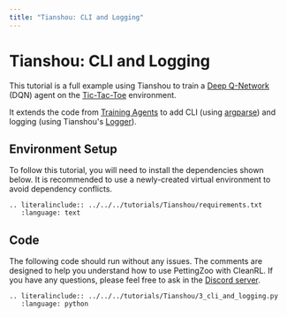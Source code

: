 ```yaml
---
title: "Tianshou: CLI and Logging"
---
```


# Tianshou: CLI and Logging

This tutorial is a full example using Tianshou to train a [Deep Q-Network](https://tianshou.readthedocs.io/en/master/tutorials/dqn.html) (DQN) agent on the [Tic-Tac-Toe](/environments/classic/tictactoe/) environment.

It extends the code from [Training Agents](/tutorials/tianshou/intermediate/) to add CLI (using [argparse](https://docs.python.org/3/library/argparse.html)) and logging (using Tianshou's [Logger](https://tianshou.readthedocs.io/en/master/tutorials/logger.html)).


## Environment Setup
To follow this tutorial, you will need to install the dependencies shown below. It is recommended to use a newly-created virtual environment to avoid dependency conflicts.
```{eval-rst}
.. literalinclude:: ../../../tutorials/Tianshou/requirements.txt
   :language: text
```

## Code
The following code should run without any issues. The comments are designed to help you understand how to use PettingZoo with CleanRL. If you have any questions, please feel free to ask in the [Discord server](https://discord.gg/nhvKkYa6qX).

```{eval-rst}
.. literalinclude:: ../../../tutorials/Tianshou/3_cli_and_logging.py
   :language: python
```
